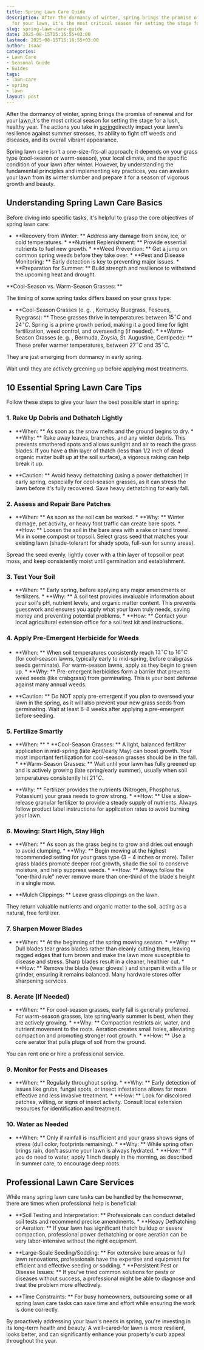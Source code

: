 ```yaml
---
title: Spring Lawn Care Guide
description: After the dormancy of winter, spring brings the promise of renewal  and
  for your lawn, it's the most critical season for setting the stage for a lush, healthy...
slug: spring-lawn-care-guide
date: 2025-08-15T15:16:55+03:00
lastmod: 2025-08-15T15:16:55+03:00
author: Isaac
categories:
- Lawn Care
- Seasonal Guide
- Guides
tags:
- lawn-care
- spring
- lawn
layout: post
---
```

After the dormancy of winter, spring brings the promise of renewal and for your [lawn](https://pestpolicy.com/10-essential-lawn-and-garden-tools-for-fall/),it's the most critical season for setting the stage for a lush, healthy year. The actions you take in [spring](https://pestpolicy.com/spring-green-lawn-care/)directly impact your lawn's resilience against summer stresses, its ability to fight off weeds and diseases, and its overall vibrant appearance.

Spring lawn care isn't a one-size-fits-all approach; it depends on your grass type (cool-season or warm-season), your local climate, and the specific condition of your lawn after winter. However, by understanding the fundamental principles and implementing key practices, you can awaken your lawn from its winter slumber and prepare it for a season of vigorous growth and beauty.

##  Understanding Spring Lawn Care Basics

Before diving into specific tasks, it's helpful to grasp the core objectives of spring lawn care:

* **Recovery from Winter: ** Address any damage from snow, ice, or cold temperatures. * **Nutrient Replenishment: ** Provide essential nutrients to fuel new growth. * **Weed Prevention: ** Get a jump on common spring weeds before they take over. * **Pest and Disease Monitoring: ** Early detection is key to preventing major issues. * **Preparation for Summer: ** Build strength and resilience to withstand the upcoming heat and drought.

**Cool-Season vs. Warm-Season Grasses: **

The timing of some spring tasks differs based on your grass type:

* **Cool-Season Grasses (e. g. , Kentucky Bluegrass, Fescues, Ryegrass): ** These grasses thrive in temperatures between $15^\circ C$ and $24^\circ C$. Spring is a prime growth period, making it a good time for light fertilization, weed control, and overseeding (if needed). * **Warm-Season Grasses (e. g. , Bermuda, Zoysia, St. Augustine, Centipede): ** These prefer warmer temperatures, between $27^\circ C$ and $35^\circ C$.

They are just emerging from dormancy in early spring.

Wait until they are actively greening up before applying most treatments.

##  10 Essential Spring Lawn Care Tips

Follow these steps to give your lawn the best possible start in spring:

###  1. Rake Up Debris and Dethatch Lightly

* **When: ** As soon as the snow melts and the ground begins to dry. * **Why: ** Rake away leaves, branches, and any winter debris. This prevents smothered spots and allows sunlight and air to reach the grass blades. If you have a thin layer of thatch (less than $1/2$ inch of dead organic matter built up at the soil surface), a vigorous raking can help break it up.

* **Caution: ** Avoid heavy dethatching (using a power dethatcher) in early spring, especially for cool-season grasses, as it can stress the lawn before it's fully recovered. Save heavy dethatching for early fall.

###  2. Assess and Repair Bare Patches

* **When: ** As soon as the soil can be worked. * **Why: ** Winter damage, pet activity, or heavy foot traffic can create bare spots. * **How: ** Loosen the soil in the bare area with a rake or hand trowel. Mix in some compost or topsoil. Select grass seed that matches your existing lawn (shade-tolerant for shady spots, full-sun for sunny areas).

Spread the seed evenly, lightly cover with a thin layer of topsoil or peat moss, and keep consistently moist until germination and establishment.

###  3. Test Your Soil

* **When: ** Early spring, before applying any major amendments or fertilizers. * **Why: ** A soil test provides invaluable information about your soil's pH, nutrient levels, and organic matter content. This prevents guesswork and ensures you apply what your lawn truly needs, saving money and preventing potential problems. * **How: ** Contact your local agricultural extension office for a soil test kit and instructions.

###  4. Apply Pre-Emergent Herbicide for Weeds

* **When: ** When soil temperatures consistently reach $13^\circ C$ to $16^\circ C$ (for cool-season lawns, typically early to mid-spring, before crabgrass seeds germinate). For warm-season lawns, apply as they begin to green up. * **Why: ** Pre-emergent herbicides form a barrier that prevents weed seeds (like crabgrass) from germinating. This is your best defense against many annual weeds.

* **Caution: ** Do NOT apply pre-emergent if you plan to overseed your lawn in the spring, as it will also prevent your new grass seeds from germinating. Wait at least 6-8 weeks after applying a pre-emergent before seeding.

###  5. Fertilize Smartly

* **When: ** * **Cool-Season Grasses: ** A light, balanced fertilizer application in mid-spring (late April/early May) can boost growth. Your most important fertilization for cool-season grasses should be in the fall. * **Warm-Season Grasses: ** Wait until your lawn has fully greened up and is actively growing (late spring/early summer), usually when soil temperatures consistently hit $21^\circ C$.

* **Why: ** Fertilizer provides the nutrients (Nitrogen, Phosphorus, Potassium) your grass needs to grow strong. * **How: ** Use a slow-release granular fertilizer to provide a steady supply of nutrients. Always follow product label instructions for application rates to avoid burning your lawn.

###  6. Mowing: Start High, Stay High

* **When: ** As soon as the grass begins to grow and dries out enough to avoid clumping. * **Why: ** Begin mowing at the highest recommended setting for your grass type ($3-4$ inches or more). Taller grass blades promote deeper root growth, shade the soil to conserve moisture, and help suppress weeds. * **How: ** Always follow the "one-third rule" never remove more than one-third of the blade's height in a single mow.

* **Mulch Clippings: ** Leave grass clippings on the lawn.

They return valuable nutrients and organic matter to the soil, acting as a natural, free fertilizer.

###  7. Sharpen Mower Blades

* **When: ** At the beginning of the spring mowing season. * **Why: ** Dull blades tear grass blades rather than cleanly cutting them, leaving ragged edges that turn brown and make the lawn more susceptible to disease and stress. Sharp blades result in a cleaner, healthier cut. * **How: ** Remove the blade (wear gloves! ) and sharpen it with a file or grinder, ensuring it remains balanced. Many hardware stores offer sharpening services.

###  8. Aerate (If Needed)

* **When: ** For cool-season grasses, early fall is generally preferred. For warm-season grasses, late spring/early summer is best, when they are actively growing. * **Why: ** Compaction restricts air, water, and nutrient movement to the roots. Aeration creates small holes, alleviating compaction and promoting stronger root growth. * **How: ** Use a core aerator that pulls plugs of soil from the ground.

You can rent one or hire a professional service.

###  9. Monitor for Pests and Diseases

* **When: ** Regularly throughout spring. * **Why: ** Early detection of issues like grubs, fungal spots, or insect infestations allows for more effective and less invasive treatment. * **How: ** Look for discolored patches, wilting, or signs of insect activity. Consult local extension resources for identification and treatment.

###  10. Water as Needed

* **When: ** Only if rainfall is insufficient and your grass shows signs of stress (dull color, footprints remaining). * **Why: ** While spring often brings rain, don't assume your lawn is always hydrated. * **How: ** If you do need to water, apply $1$ inch deeply in the morning, as described in summer care, to encourage deep roots.

##  Professional Lawn Care Services

While many spring lawn care tasks can be handled by the homeowner, there are times when professional help is beneficial:

* **Soil Testing and Interpretation: ** Professionals can conduct detailed soil tests and recommend precise amendments. * **Heavy Dethatching or Aeration: ** If your lawn has significant thatch buildup or severe compaction, professional power dethatching or core aeration can be very labor-intensive without the right equipment.

* **Large-Scale Seeding/Sodding: ** For extensive bare areas or full lawn renovations, professionals have the expertise and equipment for efficient and effective seeding or sodding. * **Persistent Pest or Disease Issues: ** If you've tried common solutions for pests or diseases without success, a professional might be able to diagnose and treat the problem more effectively.

* **Time Constraints: ** For busy homeowners, outsourcing some or all spring lawn care tasks can save time and effort while ensuring the work is done correctly.

By proactively addressing your lawn's needs in spring, you're investing in its long-term health and beauty. A well-cared-for lawn is more resilient, looks better, and can significantly enhance your property's curb appeal throughout the year.
